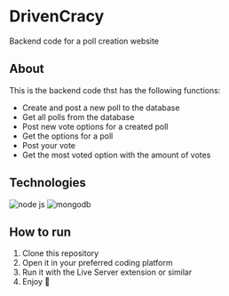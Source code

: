 # DrivenCracy

Backend code for a poll creation website

## About

This is the backend code thst has the following functions:

 - Create and post a new poll to the database
 - Get all polls from the database
 - Post new vote options for a created poll 
 - Get the options for a poll
 - Post your vote
 - Get the most voted option with the amount of votes

## Technologies

![node js](https://img.shields.io/badge/Node.js-339933?style=for-the-badge&logo=nodedotjs&logoColor=white) ![mongodb](https://img.shields.io/badge/MongoDB-4EA94B?style=for-the-badge&logo=mongodb&logoColor=white)

## How to run

1. Clone this repository
2. Open it in your preferred coding platform
3. Run it with the Live Server extension or similar
4. Enjoy 🙂
